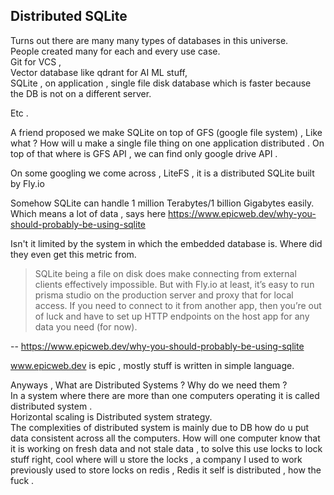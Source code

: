 ## Distributed SQLite

Turns out there are many many types of databases in this universe.  
People created many for each and every use case.  
Git for VCS ,  
Vector database like qdrant for AI ML stuff,   
SQLite , on application , single file disk database which is faster because the DB is not on a different server.  

Etc . 

A friend proposed we make SQLite on top of GFS (google file system) , 
Like what ?
How will u make a single file thing on one application distributed . On top of that where is GFS API , we can find only google drive API . 

On some googling we come across , LiteFS , it is a distributed SQLite built by Fly.io

Somehow SQLite can handle 1 million Terabytes/1 billion Gigabytes easily. Which means a lot of data , says here https://www.epicweb.dev/why-you-should-probably-be-using-sqlite  

Isn't it limited by the system in which the embedded database is. 
Where did they even get this metric from.  

> SQLite being a file on disk does make connecting from external clients effectively impossible. But with Fly.io at least, it’s easy to run prisma studio on the production server and proxy that for local access. If you need to connect to it from another app, then you’re out of luck and have to set up HTTP endpoints on the host app for any data you need (for now).

-- https://www.epicweb.dev/why-you-should-probably-be-using-sqlite  

www.epicweb.dev is epic , mostly stuff is written in  simple language.  

Anyways , 
What are Distributed Systems ? Why do we need them ?  
In a system where there are more than one computers operating it is called distributed system .  
Horizontal scaling is Distributed system strategy.  
The complexities of distributed system is mainly due to DB how do u put data consistent across all the computers. How will one computer know that it is working on fresh data and not stale data , to solve this use locks to lock stuff right, cool where will u store the locks , a company I used to work previously used to store locks on redis , Redis it self is distributed , how the fuck .  





 






